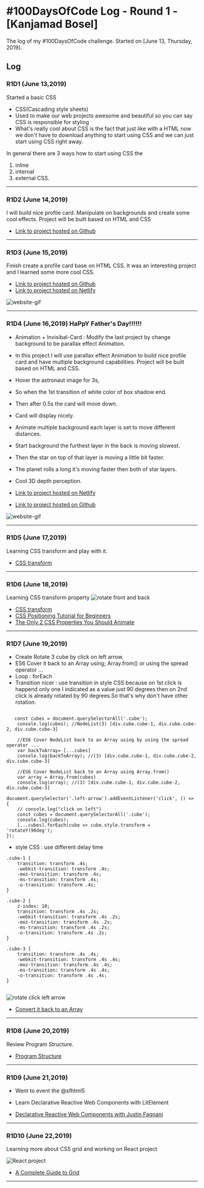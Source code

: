 # #100DaysOfCode Log - Round 1 - [Kanjamad Bosel]

The log of my #100DaysOfCode challenge. Started on [June 13, Thursday, 2019].

## Log

### R1D1 (June 13,2019)
Started a basic CSS
* CSS(Cascading style sheets)
* Used to make our web projects awesome and beautiful so you can say CSS is responsible for styling
* What's really cool about CSS is the fact that just like with a HTML now we don't have to download anything to start using CSS and we can just start using CSS right away.

In general there are 3 ways how to start using CSS the 
1. inline 
2. internal  
3. external CSS.

---

### R1D2 (June 14,2019)
I will build nice profile card. Manipulate on backgrounds and create some cool effects. Project will be built based on HTML and CSS
* [Link to project hosted on Github](https://github.com/kanjamad/Invisible-Card)

---

### R1D3 (June 15,2019)
Finish create a profile card base on HTML CSS. It was an interesting project and I learned some more cool CSS.
* [Link to project hosted on Github](https://github.com/kanjamad/Invisible-Card)
* [Link to project hosted on Netlify](https://card-profile-kanjamad.netlify.com/)

![website-gif](image-r1-log/card.gif "website-gif")

---

### R1D4 (June 16,2019) HaPpY Father's Day!!!!!!
* Animation + Invisibal-Card : Modify the last project by change background to be parallax effect Animation. 
* In this project I will use parallax effect Animation to build nice profile card and have multiple background capabilities. Project will be built based on HTML and CSS.
* Hover the astronaut image for 3s, 
* So when the 1st transition of white color of box shadow end. 
* Then after 0.5s the card will move down. 
* Card will display nicely. 
* Animate multiple background each layer is set to move different distances.
* Start background the furthest layer in the back is moving slowest.
* Then the star on top of that layer is moving a little bit faster.
* The planet rolls a long it's moving faster then both of star layers.
* Cool 3D depth perception.

* [Link to project hosted on Netlify](https://css-animate-card-profile.netlify.com/)
* [Link to project hosted on Github](https://github.com/kanjamad/Parallax-effect-Animation)

![website-gif](image-r1-log/animate.gif "website-gif")

---
### R1D5 (June 17,2019)
Learning CSS transform and play with it.
* <a href="https://codepen.io/team/css-tricks/pen/ebb6b5a5cec86aa04168f03e26c7501c" target="_blank">CSS transform</a>

___

### R1D6 (June 18,2019)
Learning CSS transform property
![ rotate front and back ](image-r1-log/ratateY.gif  "  rotate front and back ")
* <a href="https://codepen.io/team/css-tricks/pen/ebb6b5a5cec86aa04168f03e26c7501c" target="_blank">CSS transform</a>
* <a href="https://www.youtube.com/watch?v=wmAP2xvNs08&t=932s" target="_blank">CSS Positioning Tutorial for Beginners</a>
* <a href="https://www.youtube.com/watch?v=N5EW4HnF6FU&t=24s" target="_blank">The Only 2 CSS Properties You Should Animate</a>

___

### R1D7 (June 19,2019)

* Create Rotate 3 cube by click on left arrow. 
* ES6 Cover it back to an Array using; Array.from() or using the spread operator ...
* Loop : forEach
* Transition nicer : use transition in style CSS because on 1st click is happend only one I indicated as a value just 90 degrees then on 2nd click is already rotated by 90 degrees.So that's why don't have other rotation.


```

   const cubes = document.querySelectorAll('.cube');
    console.log(cubes); //NodeList(3) [div.cube.cube-1, div.cube.cube-2, div.cube.cube-3]

    //ES6 Cover NodeList back to an Array using by using the spread operator ...
    var backToArray= [...cubes]
    console.log(backToArray); //(3) [div.cube.cube-1, div.cube.cube-2, div.cube.cube-3]

    //ES6 Cover NodeList back to an Array using Array.from()
    var array = Array.from(cubes)
    console.log(array); //(3) [div.cube.cube-1, div.cube.cube-2, div.cube.cube-3]

```
```
document.querySelector('.left-arrow').addEventListener('click', () => {
    // console.log("click on left")
    const cubes = document.querySelectorAll('.cube');
    console.log(cubes);
    [...cubes].forEach(cube => cube.style.transform = 'rotateY(90deg');
});

```
* style CSS : use different delay time 
```
.cube-1 {
    transition: transform .4s;
    -webkit-transition: transform .4s;
    -moz-transition: transform .4s;
    -ms-transition: transform .4s;
    -o-transition: transform .4s;
}

.cube-2 {
    z-index: 10;
    transition: transform .4s .2s;
    -webkit-transition: transform .4s .2s;
    -moz-transition: transform .4s .2s;
    -ms-transition: transform .4s .2s;
    -o-transition: transform .4s .2s;
}

.cube-3 {
    transition: transform .4s .4s;
    -webkit-transition: transform .4s .4s;
    -moz-transition: transform .4s .4s;
    -ms-transition: transform .4s .4s;
    -o-transition: transform .4s .4s;
}


```
![ rotate click left arrow  ](image-r1-log/90deg.gif  " rotate click left arrow  ")
* <a href="https://www.samanthaming.com/tidbits/43-3-ways-to-remove-array-duplicates" target="_blank">Convert it back to an Array </a>


___

### R1D8 (June 20,2019)
Review Program Structure. 

* <a href="http://eloquentjavascript.net/02_program_structure.html" target="_blank">Program Structure</a>

___


### R1D9 (June 21,2019)
* Went to event the @sfhtml5 
* Learn Declarative Reactive Web Components with LitElement

* <a href="https://www.youtube.com/watch?v=9FB0GSOAESo&t=3s" target="_blank">Declarative Reactive Web Components with Justin Fagnani</a>
___

### R1D10 (June 22,2019)
Learning more about CSS grid and working on React project

![ React project  ](image-r1-log/react.png  " React project  ")
* <a href="https://css-tricks.com/snippets/css/complete-guide-grid/" target="_blank">A Complete Guide to Grid</a>
___